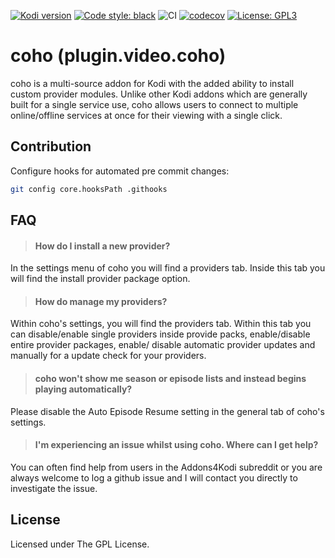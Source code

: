 [![Kodi version](https://img.shields.io/badge/kodi%20versions-18--19-blue)](https://kodi.tv/)
[![Code style: black](https://img.shields.io/badge/code%20style-black-000000.svg)](https://github.com/psf/black)
![CI](https://github.com/cohoKodi/cohoDevelopment/workflows/CI/badge.svg?branch=v2-Development)
[![codecov](https://codecov.io/gh/cohoKodi/cohoDevelopment/branch/v2-Development/graph/badge.svg?token=LCX9WOPJ2M)](https://codecov.io/gh/cohoKodi/cohoDevelopment)
[![License: GPL3](https://img.shields.io/badge/License-GPL3-yellow.svg)](https://opensource.org/licenses/GPL-3.0)

# coho (plugin.video.coho)

coho is a multi-source addon for Kodi with the added ability to install custom provider modules. Unlike other Kodi addons which are generally built for a single service use, coho allows users to connect to multiple online/offline services at once for their viewing with a single click.

## Contribution

Configure hooks for automated pre commit changes:
```sh
git config core.hooksPath .githooks
```

## FAQ

> #### How do I install a new provider?

In the settings menu of coho you will find a providers tab. Inside this tab you will find the install provider package option.

> #### How do manage my providers?

Within coho's settings, you will find the providers tab. Within this tab you can disable/enable single providers inside provide packs, enable/disable entire provider packages, enable/ disable automatic provider updates and manually for a update check for your providers.

> #### coho won't show me season or episode lists and instead begins playing automatically?

Please disable the Auto Episode Resume setting in the general tab of coho's settings.

> #### I'm experiencing an issue whilst using coho. Where can I get help?
You can often find help from users in the Addons4Kodi subreddit or you are always welcome to log a github issue and I will contact you directly to investigate the issue.

## License

Licensed under The GPL License.